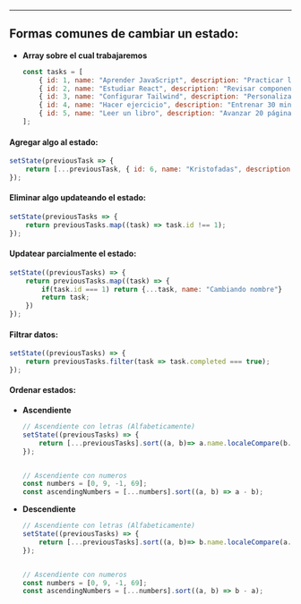 
---
## Formas comunes de cambiar un estado:
- **Array sobre el cual trabajaremos**
	```js
	const tasks = [
	    { id: 1, name: "Aprender JavaScript", description: "Practicar los fundamentos de JS", completed: false },
	    { id: 2, name: "Estudiar React", description: "Revisar componentes y hooks", completed: false },
	    { id: 3, name: "Configurar Tailwind", description: "Personalizar estilos y breakpoints", completed: true },
	    { id: 4, name: "Hacer ejercicio", description: "Entrenar 30 minutos", completed: false },
	    { id: 5, name: "Leer un libro", description: "Avanzar 20 páginas", completed: true }
	];
	```

#### Agregar algo al estado:

```jsx
setState(previousTask => {
	return [...previousTask, { id: 6, name: "Kristofadas", description: "Kristofadas", completed: false }];
});
```


#### Eliminar algo updateando el estado:

```jsx
setState(previousTasks => {
	return previousTasks.map((task) => task.id !== 1);
});
```


#### Updatear parcialmente el estado:
```jsx
setState((previousTasks) => {
	return previousTasks.map((task) => {
		if(task.id === 1) return {...task, name: "Cambiando nombre"}
		return task;
	})
});
```


#### Filtrar datos:
```jsx
setState((previousTasks) => {
	return previousTasks.filter(task => task.completed === true); 
});
```


#### Ordenar estados:
- **Ascendiente**
	```jsx
	// Ascendiente con letras (Alfabeticamente)
	setState((previousTasks) => {
	    return [...previousTasks].sort((a, b)=> a.name.localeCompare(b.name));
	});


	// Ascendiente con numeros
	const numbers = [0, 9, -1, 69];
	const ascendingNumbers = [...numbers].sort((a, b) => a - b);
	```


- **Descendiente**
	```jsx
	// Ascendiente con letras (Alfabeticamente)
	setState((previousTasks) => {
	    return [...previousTasks].sort((a, b)=> b.name.localeCompare(a.name));
	});


	// Ascendiente con numeros
	const numbers = [0, 9, -1, 69];
	const ascendingNumbers = [...numbers].sort((a, b) => b - a);
	```













